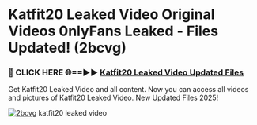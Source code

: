 # Katfit20 Leaked Video Original Videos 0nlyFans Leaked - Files Updated! (2bcvg)

<h3>🔴 CLICK HERE 🌐==►► <a href="https://tinyurl.com/x26r9saj" rel="nofollow">Katfit20 Leaked Video Updated Files</a></h3>

Get Katfit20 Leaked Video and all content. Now you can access all videos and pictures of Katfit20 Leaked Video. New Updated Files 2025!

[![2bcvg](https://i.imgur.com/LkgZPqh.gif)](https://tinyurl.com/x26r9saj)
katfit20 leaked video